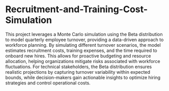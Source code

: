 # Recruitment-and-Training-Cost-Simulation

This project leverages a Monte Carlo simulation using the Beta distribution to model quarterly employee turnover, providing a data-driven approach to workforce planning. By simulating different turnover scenarios, the model estimates recruitment costs, training expenses, and the time required to onboard new hires. This allows for proactive budgeting and resource allocation, helping organizations mitigate risks associated with workforce fluctuations. For technical stakeholders, the Beta distribution ensures realistic projections by capturing turnover variability within expected bounds, while decision-makers gain actionable insights to optimize hiring strategies and control operational costs.
